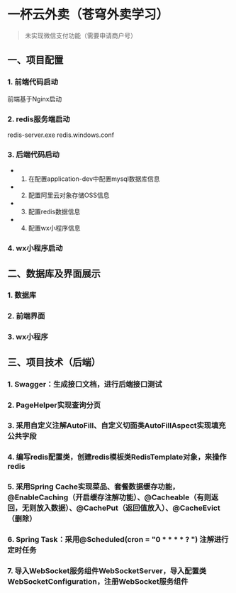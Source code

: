 # 一杯云外卖（苍穹外卖学习）

> 未实现微信支付功能（需要申请商户号）

## 一、项目配置
### 1. 前端代码启动
前端基于Nginx启动

### 2. redis服务端启动
redis-server.exe redis.windows.conf

### 3. 后端代码启动
- 1. 在配置application-dev中配置mysql数据库信息
- 2. 配置阿里云对象存储OSS信息
- 3. 配置redis数据信息
- 4. 配置wx小程序信息
  
### 4. wx小程序启动

## 二、数据库及界面展示
### 1. 数据库

### 2. 前端界面

### 3. wx小程序


## 三、项目技术（后端）
### 1. Swagger：生成接口文档，进行后端接口测试
### 2. PageHelper实现查询分页
### 3. 采用自定义注解AutoFill、自定义切面类AutoFillAspect实现填充公共字段
### 4. 编写redis配置类，创建redis模板类RedisTemplate对象，来操作redis
### 5. 采用Spring Cache实现菜品、套餐数据缓存功能，@EnableCaching（开启缓存注解功能）、@Cacheable（有则返回，无则放入数据）、@CachePut（返回值放入）、@CacheEvict（删除）
### 6. Spring Task：采用@Scheduled(cron = "0 * * * * ? ") 注解进行定时任务
### 7. 导入WebSocket服务组件WebSocketServer，导入配置类WebSocketConfiguration，注册WebSocket服务组件